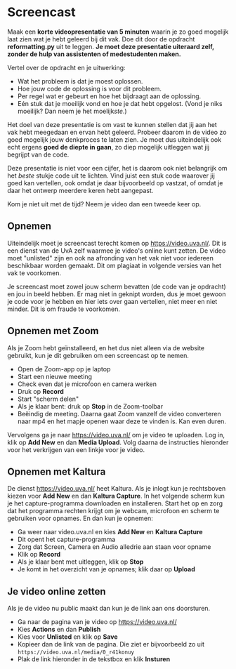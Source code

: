 # Screencast

Maak een **korte videopresentatie van 5 minuten** waarin je zo goed mogelijk laat zien wat je hebt geleerd bij dit vak. Doe dit door de opdracht **reformatting.py** uit te leggen. **Je moet deze presentatie uiteraard zelf, zonder de hulp van assistenten of medestudenten maken.**

Vertel over de opdracht en je uitwerking:

* Wat het probleem is dat je moest oplossen.
* Hoe jouw code de oplossing is voor dit probleem.
* Per regel wat er gebeurt en hoe het bijdraagt aan de oplossing.
* Eén stuk dat je moeilijk vond en hoe je dat hebt opgelost. (Vond je niks moeilijk? Dan neem je het moelijk*ste*.)

Het doel van deze presentatie is om vast te kunnen stellen dat jij aan het vak hebt meegedaan en ervan hebt geleerd. Probeer daarom in de video zo goed mogelijk jouw denkproces te laten zien. Je moet dus uiteindelijk ook echt ergens **goed de diepte in gaan**, zo diep mogelijk uitleggen wat jij begrijpt van de code.

Deze presentatie is niet voor een cijfer, het is daarom ook niet belangrijk om het *beste* stukje code uit te lichten. Vind juist een stuk code waarover jij goed kan vertellen, ook omdat je daar bijvoorbeeld op vastzat, of omdat je daar het ontwerp meerdere keren hebt aangepast.

Kom je niet uit met de tijd? Neem je video dan een tweede keer op.

## Opnemen

Uiteindelijk moet je screencast terecht komen op <https://video.uva.nl/>. Dit is een dienst van de UvA zelf waarmee je video's online kunt zetten. De video moet "unlisted" zijn en ook na afronding van het vak niet voor iedereen beschikbaar worden gemaakt. Dit om plagiaat in volgende versies van het vak te voorkomen.

Je screencast moet zowel jouw scherm bevatten (de code van je opdracht) en jou in beeld hebben. Er mag niet in geknipt worden, dus je moet gewoon je code voor je hebben en hier iets over gaan vertellen, niet meer en niet minder. Dit is om fraude te voorkomen.

## Opnemen met Zoom

Als je Zoom hebt geïnstalleerd, en het dus niet alleen via de website gebruikt, kun je dit gebruiken om een screencast op te nemen.

- Open de Zoom-app op je laptop
- Start een nieuwe meeting
- Check even dat je microfoon en camera werken
- Druk op **Record**
- Start "scherm delen"
- Als je klaar bent: druk op **Stop** in de Zoom-toolbar
- Beëindig de meeting. Daarna gaat Zoom vanzelf de video converteren naar mp4 en het mapje openen waar deze te vinden is. Kan even duren.

Vervolgens ga je naar <https://video.uva.nl/> om je video te uploaden. Log in, klik op **Add New** en dan **Media Upload**. Volg daarna de instructies hieronder voor het verkrijgen van een linkje voor je video.

## Opnemen met Kaltura

De dienst <https://video.uva.nl/> heet Kaltura. Als je inlogt kun je rechtsboven kiezen voor **Add New** en dan **Kaltura Capture**. In het volgende scherm kun je het capture-programma downloaden en installeren. Start het op en zorg dat het programma rechten krijgt om je webcam, microfoon en scherm te gebruiken voor opnames. En dan kun je opnemen:

- Ga weer naar video.uva.nl en kies **Add New** en **Kaltura Capture**
- Dit opent het capture-programma
- Zorg dat Screen, Camera en Audio alledrie aan staan voor opname
- Klik op **Record**
- Als je klaar bent met uitleggen, klik op **Stop**
- Je komt in het overzicht van je opnames; klik daar op **Upload**

## Je video online zetten

Als je de video nu public maakt dan kun je de link aan ons doorsturen.

- Ga naar de pagina van je video op <https://video.uva.nl/>
- Kies **Actions** en dan **Publish**
- Kies voor **Unlisted** en klik op **Save**
- Kopieer dan de link van de pagina. Die ziet er bijvoorbeeld zo uit
    `https://video.uva.nl/media/0_r41konuy`
- Plak de link hieronder in de tekstbox en klik **Insturen**
